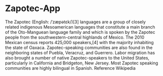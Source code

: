 # Zapotec-App
The Zapotec (English: /ˈzæpətɛk/)[3] languages are a group of closely related indigenous Mesoamerican languages that constitute a main branch of the Oto-Manguean language family and which is spoken by the Zapotec people from the southwestern-central highlands of Mexico. The 2010 Mexican census reports 425,000 speakers,[4] with the majority inhabiting the state of Oaxaca. Zapotec-speaking communities are also found in the neighboring states of Puebla, Veracruz, and Guerrero. Labor migration has also brought a number of native Zapotec-speakers to the United States, particularly in California and Bridgeton, New Jersey. Most Zapotec speaking communities are highly bilingual in Spanish. Reference Wikipedia
